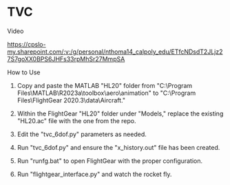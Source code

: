 # TVC

Video

https://cpslo-my.sharepoint.com/:v:/g/personal/nthoma14_calpoly_edu/ETfcNDsdT2JLjz27S7goXX0BPS6JHFs33rpMhSr27MmpSA


How to Use

1. Copy and paste the MATLAB "HL20" folder
from  "C:\Program Files\MATLAB\R2023a\toolbox\aero\animation"
to    "C:\Program Files\FlightGear 2020.3\data\Aircraft."

2. Within the FlightGear "HL20" folder under "Models," replace the existing "HL20.ac" file with the one from the repo.

3. Edit the "tvc_6dof.py" parameters as needed.

4. Run "tvc_6dof.py" and ensure the "x_history.out" file has been created.

5. Run "runfg.bat" to open FlightGear with the proper configuration.

6. Run "flightgear_interface.py" and watch the rocket fly.
